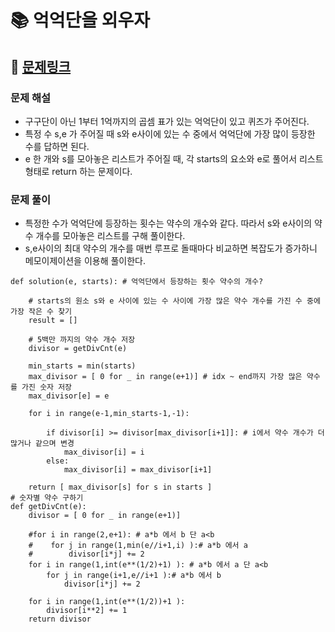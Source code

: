 
# 📚 억억단을 외우자

## 📌 [문제링크](https://school.programmers.co.kr/learn/courses/30/lessons/138475)

### 문제 해설

- 구구단이 아닌 1부터 1억까지의 곱셈 표가 있는 억억단이 있고 퀴즈가 주어진다.
- 특정 수 s,e 가 주어질 때 s와 e사이에 있는 수 중에서 억억단에 가장 많이 등장한 수를 답하면 된다.
- e 한 개와 s를 모아놓은 리스트가 주어질 때, 각 starts의 요소와 e로 풀어서 리스트 형태로 return 하는 문제이다.

### 문제 풀이

- 특정한 수가 억억단에 등장하는 횟수는 약수의 개수와 같다. 따라서 s와 e사이의 약수 개수를 모아놓은 리스트를 구해 풀이한다.
- s,e사이의 최대 약수의 개수를 매번 루프로 돌때마다 비교하면 복잡도가 증가하니 메모이제이션을 이용해 풀이한다.

```
def solution(e, starts): # 억억단에서 등장하는 횟수 약수의 개수?
    
    # starts의 원소 s와 e 사이에 있는 수 사이에 가장 많은 약수 개수를 가진 수 중에 가장 작은 수 찾기
    result = []
    
    # 5백만 까지의 약수 개수 저장
    divisor = getDivCnt(e)
    
    min_starts = min(starts)
    max_divisor = [ 0 for _ in range(e+1)] # idx ~ end까지 가장 많은 약수를 가진 숫자 저장
    max_divisor[e] = e
    
    for i in range(e-1,min_starts-1,-1):
        
        if divisor[i] >= divisor[max_divisor[i+1]]: # i에서 약수 개수가 더 많거나 같으며 변경
            max_divisor[i] = i
        else:
            max_divisor[i] = max_divisor[i+1]
            
    return [ max_divisor[s] for s in starts ]
# 숫자별 약수 구하기
def getDivCnt(e):
    divisor = [ 0 for _ in range(e+1)]
    
    #for i in range(2,e+1): # a*b 에서 b 단 a<b
    #    for j in range(1,min(e//i+1,i) ):# a*b 에서 a
    #        divisor[i*j] += 2
    for i in range(1,int(e**(1/2)+1) ): # a*b 에서 a 단 a<b
        for j in range(i+1,e//i+1 ):# a*b 에서 b
            divisor[i*j] += 2
    
    for i in range(1,int(e**(1/2))+1 ):
        divisor[i**2] += 1
    return divisor
```
